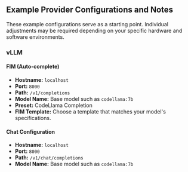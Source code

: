 ## Example Provider Configurations and Notes

These example configurations serve as a starting point. Individual adjustments may be required depending on your specific hardware and software environments.

### vLLM

#### FIM (Auto-complete)

- **Hostname:** `localhost`
- **Port:** `8000`
- **Path:** `/v1/completions`
- **Model Name:** Base model such as `codellama:7b`
- **Preset:** CodeLlama Completion
- **FIM Template:** Choose a template that matches your model's specifications.


#### Chat Configuration

- **Hostname:** `localhost`
- **Port:** `8000`
- **Path:** `/v1/chat/completions`
- **Model Name:** Base model such as `codellama:7b`
